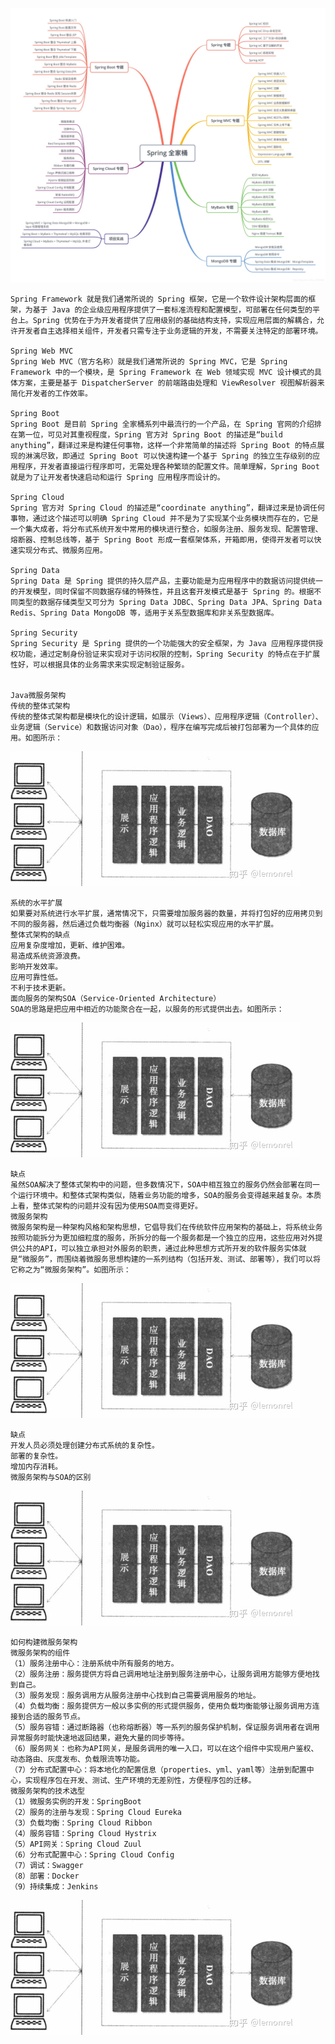 ![img.png](00Images/全家桶.jpg)

    Spring Framework 就是我们通常所说的 Spring 框架，它是一个软件设计架构层面的框架，为基于 Java 的企业级应用程序提供了一套标准流程和配置模型，可部署在任何类型的平台上。Spring 优势在于为开发者提供了应用级别的基础结构支持，实现应用层面的解耦合，允许开发者自主选择相关组件，开发者只需专注于业务逻辑的开发，不需要关注特定的部署环境。
    
    Spring Web MVC
    Spring Web MVC（官方名称）就是我们通常所说的 Spring MVC，它是 Spring Framework 中的一个模块，是 Spring Framework 在 Web 领域实现 MVC 设计模式的具体方案，主要是基于 DispatcherServer 的前端路由处理和 ViewResolver 视图解析器来简化开发者的工作效率。
    
    Spring Boot
    Spring Boot 是目前 Spring 全家桶系列中最流行的一个产品，在 Spring 官网的介绍排在第一位，可见对其重视程度，Spring 官方对 Spring Boot 的描述是“build anything”，翻译过来是构建任何事物，这样一个非常简单的描述将 Spring Boot 的特点展现的淋漓尽致，即通过 Spring Boot 可以快速构建一个基于 Spring 的独立生存级别的应用程序，开发者直接运行程序即可，无需处理各种繁琐的配置文件。简单理解，Spring Boot 就是为了让开发者快速启动和运行 Spring 应用程序而设计的。
    
    Spring Cloud
    Spring 官方对 Spring Cloud 的描述是“coordinate anything”，翻译过来是协调任何事物，通过这个描述可以明确 Spring Cloud 并不是为了实现某个业务模块而存在的，它是一个集大成者，将分布式系统开发中常用的模块进行整合，如服务注册、服务发现、配置管理、熔断器、控制总线等，基于 Spring Boot 形成一套框架体系，开箱即用，使得开发者可以快速实现分布式、微服务应用。
    
    Spring Data
    Spring Data 是 Spring 提供的持久层产品，主要功能是为应用程序中的数据访问提供统一的开发模型，同时保留不同数据存储的特殊性，并且这套开发模式是基于 Spring 的。根据不同类型的数据存储类型又可分为 Spring Data JDBC、Spring Data JPA、Spring Data Redis、Spring Data MongoDB 等，适用于关系型数据库和非关系型数据库。
    
    Spring Security
    Spring Security 是 Spring 提供的一个功能强大的安全框架，为 Java 应用程序提供授权功能，通过定制身份验证来实现对于访问权限的控制，Spring Security 的特点在于扩展性好，可以根据具体的业务需求来实现定制验证服务。


    Java微服务架构
    传统的整体式架构
    传统的整体式架构都是模块化的设计逻辑，如展示（Views）、应用程序逻辑（Controller）、业务逻辑（Service）和数据访问对象（Dao），程序在编写完成后被打包部署为一个具体的应用。如图所示：
![img.png](00Images/img.png)

    系统的水平扩展
    如果要对系统进行水平扩展，通常情况下，只需要增加服务器的数量，并将打包好的应用拷贝到不同的服务器，然后通过负载均衡器（Nginx）就可以轻松实现应用的水平扩展。
    整体式架构的缺点
    应用复杂度增加，更新、维护困难。
    易造成系统资源浪费。
    影响开发效率。
    应用可靠性低。
    不利于技术更新。
    面向服务的架构SOA（Service-Oriented Architecture）
    SOA的思路是把应用中相近的功能聚合在一起，以服务的形式提供出去。如图所示：
![img_1.png](00Images/img_1.png)

    缺点
    虽然SOA解决了整体式架构中的问题，但多数情况下，SOA中相互独立的服务仍然会部署在同一个运行环境中。和整体式架构类似，随着业务功能的增多，SOA的服务会变得越来越复杂。本质上看，整体式架构的问题并没有因为使用SOA而变得更好。
    微服务架构
    微服务架构是一种架构风格和架构思想，它倡导我们在传统软件应用架构的基础上，将系统业务按照功能拆分为更加细粒度的服务，所拆分的每一个服务都是一个独立的应用，这些应用对外提供公共的API，可以独立承担对外服务的职责，通过此种思想方式所开发的软件服务实体就是“微服务”，而围绕着微服务思想构建的一系列结构（包括开发、测试、部署等），我们可以将它称之为“微服务架构”。如图所示：
![img_2.png](00Images/img_2.png)

    缺点
    开发人员必须处理创建分布式系统的复杂性。
    部署的复杂性。
    增加内存消耗。
    微服务架构与SOA的区别

![img_3.png](00Images/img_3.png)

    如何构建微服务架构
    微服务架构的组件
    （1）服务注册中心：注册系统中所有服务的地方。
    （2）服务注册：服务提供方将自己调用地址注册到服务注册中心，让服务调用方能够方便地找到自己。
    （3）服务发现：服务调用方从服务注册中心找到自己需要调用服务的地址。
    （4）负载均衡：服务提供方一般以多实例的形式提供服务，使用负载均衡能够让服务调用方连接到合适的服务节点。
    （5）服务容错：通过断路器（也称熔断器）等一系列的服务保护机制，保证服务调用者在调用异常服务时能快速地返回结果，避免大量的同步等待。
    （6）服务网关：也称为API网关，是服务调用的唯一入口，可以在这个组件中实现用户鉴权、动态路由、灰度发布、负载限流等功能。
    （7）分布式配置中心：将本地化的配置信息（properties、yml、yaml等）注册到配置中心，实现程序包在开发、测试、生产环境的无差别性，方便程序包的迁移。
    微服务架构的技术选型
    （1）微服务实例的开发：SpringBoot
    （2）服务的注册与发现：Spring Cloud Eureka
    （3）负载均衡：Spring Cloud Ribbon
    （4）服务容错：Spring Cloud Hystrix
    （5）API网关：Spring Cloud Zuul
    （6）分布式配置中心：Spring Cloud Config
    （7）调试：Swagger
    （8）部署：Docker
    （9）持续集成：Jenkins

![img_4.png](00Images/img_4.png)